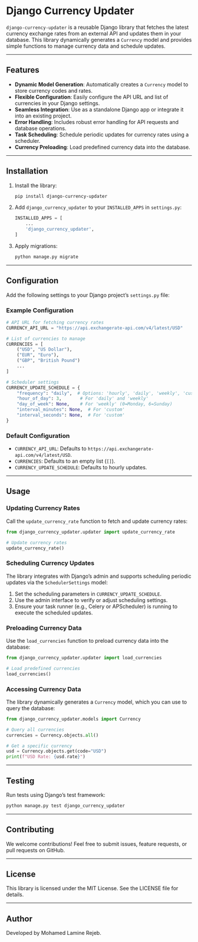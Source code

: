 # Django Currency Updater

`django-currency-updater` is a reusable Django library that fetches the latest currency exchange rates from an external API and updates them in your database. This library dynamically generates a `Currency` model and provides simple functions to manage currency data and schedule updates.

---

## Features

- **Dynamic Model Generation**: Automatically creates a `Currency` model to store currency codes and rates.
- **Flexible Configuration**: Easily configure the API URL and list of currencies in your Django settings.
- **Seamless Integration**: Use as a standalone Django app or integrate it into an existing project.
- **Error Handling**: Includes robust error handling for API requests and database operations.
- **Task Scheduling**: Schedule periodic updates for currency rates using a scheduler.
- **Currency Preloading**: Load predefined currency data into the database.

---

## Installation

1. Install the library:
   ```bash
   pip install django-currency-updater
   ```

2. Add `django_currency_updater` to your `INSTALLED_APPS` in `settings.py`:
   ```python
   INSTALLED_APPS = [
       ...
       'django_currency_updater',
   ]
   ```

3. Apply migrations:
   ```bash
   python manage.py migrate
   ```

---

## Configuration

Add the following settings to your Django project’s `settings.py` file:

### Example Configuration
```python
# API URL for fetching currency rates
CURRENCY_API_URL = "https://api.exchangerate-api.com/v4/latest/USD"

# List of currencies to manage
CURRENCIES = [
    ("USD", "US Dollar"),
    ("EUR", "Euro"),
    ("GBP", "British Pound")
    ...
]

# Scheduler settings
CURRENCY_UPDATE_SCHEDULE = {
    "frequency": "daily",  # Options: 'hourly', 'daily', 'weekly', 'custom'
    "hour_of_day": 3,       # For 'daily' and 'weekly'
    "day_of_week": None,    # For 'weekly' (0=Monday, 6=Sunday)
    "interval_minutes": None,  # For 'custom'
    "interval_seconds": None,  # For 'custom'
}
```

### Default Configuration
- `CURRENCY_API_URL`: Defaults to `https://api.exchangerate-api.com/v4/latest/USD`.
- `CURRENCIES`: Defaults to an empty list (`[]`).
- `CURRENCY_UPDATE_SCHEDULE`: Defaults to hourly updates.

---

## Usage

### Updating Currency Rates
Call the `update_currency_rate` function to fetch and update currency rates:

```python
from django_currency_updater.updater import update_currency_rate

# Update currency rates
update_currency_rate()
```

### Scheduling Currency Updates
The library integrates with Django’s admin and supports scheduling periodic updates via the `SchedulerSettings` model:

1. Set the scheduling parameters in `CURRENCY_UPDATE_SCHEDULE`.
2. Use the admin interface to verify or adjust scheduling settings.
3. Ensure your task runner (e.g., Celery or APScheduler) is running to execute the scheduled updates.

### Preloading Currency Data
Use the `load_currencies` function to preload currency data into the database:

```python
from django_currency_updater.updater import load_currencies

# Load predefined currencies
load_currencies()
```

### Accessing Currency Data
The library dynamically generates a `Currency` model, which you can use to query the database:

```python
from django_currency_updater.models import Currency

# Query all currencies
currencies = Currency.objects.all()

# Get a specific currency
usd = Currency.objects.get(code="USD")
print(f"USD Rate: {usd.rate}")
```

---

## Testing

Run tests using Django’s test framework:

```bash
python manage.py test django_currency_updater
```

---

## Contributing

We welcome contributions! Feel free to submit issues, feature requests, or pull requests on GitHub.

---

## License

This library is licensed under the MIT License. See the LICENSE file for details.

---

## Author

Developed by Mohamed Lamine Rejeb.

